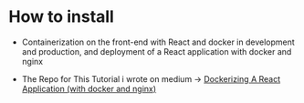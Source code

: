 # How to install

- Containerization on the front-end with React and docker in development and production, and deployment of a React application with docker and nginx

- The Repo for This Tutorial i wrote on medium -> [Dockerizing A React Application (with docker and nginx)](https://medium.com/swlh/dockerizing-a-react-application-with-docker-and-nginx-19e88ef8e99a)
